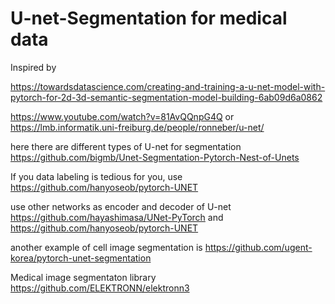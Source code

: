# U-net-Segmentation for medical data

Inspired by 

https://towardsdatascience.com/creating-and-training-a-u-net-model-with-pytorch-for-2d-3d-semantic-segmentation-model-building-6ab09d6a0862


https://www.youtube.com/watch?v=81AvQQnpG4Q   or https://lmb.informatik.uni-freiburg.de/people/ronneber/u-net/



here there are different types of U-net for segmentation https://github.com/bigmb/Unet-Segmentation-Pytorch-Nest-of-Unets

If you data labeling is tedious for you, use https://github.com/hanyoseob/pytorch-UNET  

use other networks as encoder and decoder of U-net https://github.com/hayashimasa/UNet-PyTorch and  https://github.com/hanyoseob/pytorch-UNET

another example of cell image segmentation is https://github.com/ugent-korea/pytorch-unet-segmentation


Medical image segmentaton library https://github.com/ELEKTRONN/elektronn3


 

